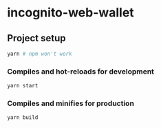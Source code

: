 # incognito-web-wallet

## Project setup
```bash
yarn # npm won't work
```

### Compiles and hot-reloads for development
```bash
yarn start
```

### Compiles and minifies for production
```
yarn build
```